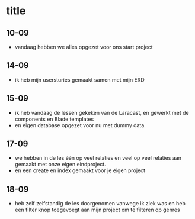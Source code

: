 # title

## 10-09
* vandaag hebben we alles opgezet voor ons start project

##  14-09 
* ik heb mijn usersturies gemaakt samen met mijn ERD

## 15-09
* ik heb vandaag de lessen gekeken van de Laracast, en gewerkt met de components en Blade templates
* en eigen database opgezet voor nu met dummy data.

## 17-09
* we hebben in de les één op veel relaties en veel op veel relaties aan gemaakt met onze eigen eindproject.
* en een create en index gemaakt voor je eigen project

## 18-09
* heb zelf zelfstandig de les doorgenomen vanwege ik ziek was en heb een filter knop toegevoegt aan mijn project om te filteren op genres
